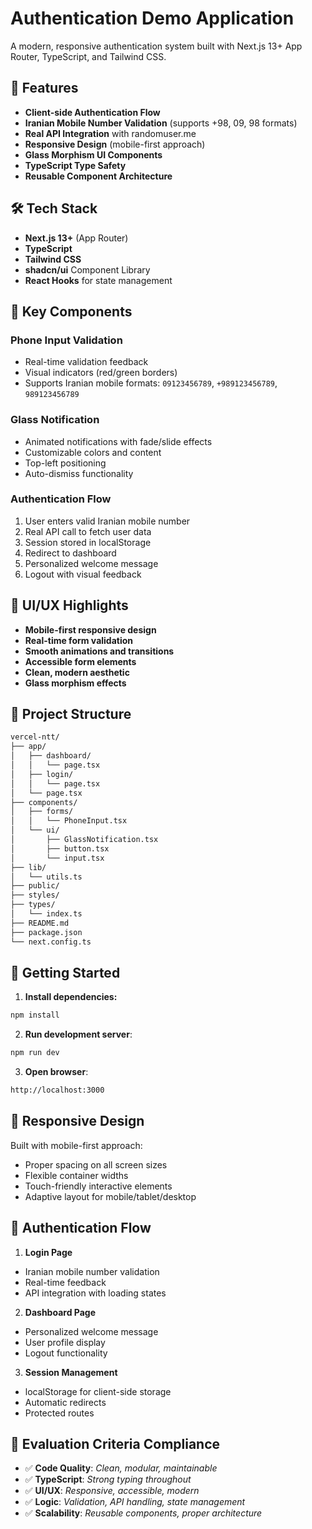 
# Authentication Demo Application

A modern, responsive authentication system built with Next.js 13+ App Router, TypeScript, and Tailwind CSS.

## 🚀 Features

- **Client-side Authentication Flow**
- **Iranian Mobile Number Validation** (supports +98, 09, 98 formats)
- **Real API Integration** with randomuser.me
- **Responsive Design** (mobile-first approach)
- **Glass Morphism UI Components**
- **TypeScript Type Safety**
- **Reusable Component Architecture**

## 🛠️ Tech Stack

- **Next.js 13+** (App Router)
- **TypeScript**
- **Tailwind CSS**
- **shadcn/ui** Component Library
- **React Hooks** for state management

## 📱 Key Components

### Phone Input Validation
- Real-time validation feedback
- Visual indicators (red/green borders)
- Supports Iranian mobile formats: `09123456789`, `+989123456789`, `989123456789`

### Glass Notification
- Animated notifications with fade/slide effects
- Customizable colors and content
- Top-left positioning
- Auto-dismiss functionality

### Authentication Flow
1. User enters valid Iranian mobile number
2. Real API call to fetch user data
3. Session stored in localStorage
4. Redirect to dashboard
5. Personalized welcome message
6. Logout with visual feedback

## 🎨 UI/UX Highlights

- **Mobile-first responsive design**
- **Real-time form validation**
- **Smooth animations and transitions**
- **Accessible form elements**
- **Clean, modern aesthetic**
- **Glass morphism effects**

## 📁 Project Structure
```bash
vercel-ntt/
├── app/
│   ├── dashboard/
│   │   └── page.tsx
│   ├── login/
│   │   └── page.tsx
│   └── page.tsx
├── components/
│   ├── forms/
│   │   └── PhoneInput.tsx
│   └── ui/
│       ├── GlassNotification.tsx
│       ├── button.tsx
│       └── input.tsx
├── lib/
│   └── utils.ts
├── public/
├── styles/
├── types/
│   └── index.ts
├── README.md
├── package.json
└── next.config.ts
```

## 🚀 Getting Started

1. **Install dependencies:**
```bash
npm install
```


2. **Run development server**:
```bash
npm run dev
```


3. **Open browser**:
```bash
http://localhost:3000
```


## 📱 Responsive Design
Built with mobile-first approach:

- Proper spacing on all screen sizes
- Flexible container widths
- Touch-friendly interactive elements
- Adaptive layout for mobile/tablet/desktop
## 🔐 Authentication Flow
1. **Login Page**
- Iranian mobile number validation
- Real-time feedback
- API integration with loading states
2. **Dashboard Page**
- Personalized welcome message
- User profile display
- Logout functionality
3. **Session Management**
- localStorage for client-side storage
- Automatic redirects
- Protected routes
## 🎯 Evaluation Criteria Compliance
- ✅ **Code Quality**: *Clean, modular, maintainable*
- ✅ **TypeScript**: *Strong typing throughout*
- ✅ **UI/UX**: *Responsive, accessible, modern*
- ✅ **Logic**: *Validation, API handling, state management*
- ✅ **Scalability**: *Reusable components, proper architecture*
